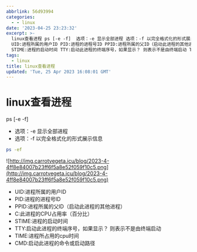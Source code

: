 ```yaml
---
abbrlink: 56d93994
categories:
  - - linux
date: '2023-04-25 23:23:32'
excerpt: >-
  linux查看进程 ps [-e -f]  选项：-e 显示全部进程 选项：-f 以完全格式化的形式展示信息 bash ps -ef 
  UID:进程所属的用户ID PID:进程的进程号ID PPID:进程所属的父ID（启动此进程的其他进程） C:此进程的CPU占用率（百分比）
  STIME:进程的启动时间 TTY:启动此进程的终端序号，如果显示？ 则表示不是由终端启动 TIME:进程所占用的cpu时...
tags:
  - linux
title: linux查看进程
updated: 'Tue, 25 Apr 2023 16:08:01 GMT'
---
```

# linux查看进程

ps [-e -f]

- 选项：-e 显示全部进程
- 选项：-f 以完全格式化的形式展示信息

```bash
ps -ef
```

![http://img.carrotvegeta.icu/blog/2023-4-4ff8e84007b23ff6f5a8e52f059f10c5.png](http://img.carrotvegeta.icu/blog/2023-4-4ff8e84007b23ff6f5a8e52f059f10c5.png)

- UID:进程所属的用户ID
- PID:进程的进程号ID
- PPID:进程所属的父ID（启动此进程的其他进程）
- C:此进程的CPU占用率（百分比）
- STIME:进程的启动时间
- TTY:启动此进程的终端序号，如果显示？ 则表示不是由终端启动
- TIME:进程所占用的cpu时间
- CMD:启动此进程的命令或启动路径

